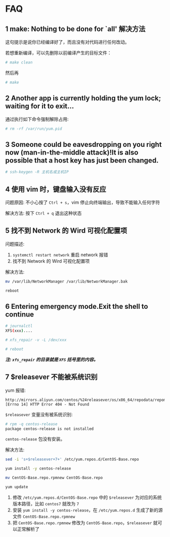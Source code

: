 # FAQ

## 1 make: Nothing to be done for `all' 解决方法

这句提示是说你已经编译好了，而且没有对代码进行任何改动。

若想重新编译，可以先删除以前编译产生的目标文件：

```bash
# make clean
```

然后再

```bash
# make
```

## 2 Another app is currently holding the yum lock; waiting for it to exit...

通过执行如下命令强制解除占用:

```bash
# rm -rf /var/run/yum.pid
```

## 3 Someone could be eavesdropping on you right now (man-in-the-middle attack)!It is also possible that a host key has just been changed.

```bash
# ssh-keygen -R 主机名或主机IP
```

## 4 使用 vim 时，键盘输入没有反应

问题原因: 不小心按了 ```Ctrl + s```，vim 停止向终端输出，导致不能输入任何字符

解决方法: 按下 ```Ctrl + q``` 退出这种状态

## 5 找不到 Network 的 Wird 可视化配置项

问题描述: 

1. ```systemctl restart network``` 重启 network 报错
2. 找不到 Network 的 Wird 可视化配置项

解决方法:

```bash
mv /var/lib/NetworkManager /var/lib/NetworkManager.bak

reboot
```

## 6 Entering emergency mode.Exit the shell to continue

```bash
# journalctl
XFS(xxx)....

# xfs_repair -v -L /dev/xxx

# reboot
```

***注: ```xfs_repair``` 的目录就是 ```XFS``` 括号里的内容。***

## 7 $releasever 不能被系统识别

yum 报错:

```
http://mirrors.aliyun.com/centos/%24releasever/os/x86_64/repodata/repomd.xml: [Errno 14] HTTP Error 404 - Not Found
```

```$releasever``` 变量没有被系统识别:

```bash
# rpm -q centos-release
package centos-release is not installed
```

```centos-release``` 包没有安装。

解决方法:

```bash
sed -i 's+$releasever+7+' /etc/yum.repos.d/CentOS-Base.repo

yum install -y centos-release

mv CentOS-Base.repo.rpmnew CentOS-Base.repo

yum update
```

1. 修改 ```/etc/yum.repos.d/CentOS-Base.repo``` 中的 ```$releasever``` 为对应的系统版本路径，比如 ```centos7``` 就改为 ```7```
2. 安装 ```yum install -y centos-release```，在 ```/etc/yum.repos.d``` 生成了新的源文件 ```CentOS-Base.repo.rpmnew```
3. 把 ```CentOS-Base.repo.rpmnew``` 修改为 ```CentOS-Base.repo```，```$releasever``` 就可以正常解析了
